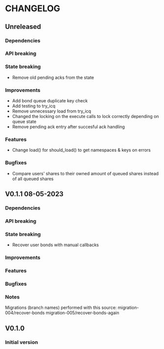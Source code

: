 # CHANGELOG

## Unreleased
### Dependencies
### API breaking
### State breaking
- Remove old pending acks from the state
### Improvements
- Add bond queue duplicate key check
- Add testing to try_icq
- Remove unnecessary load from try_icq
- Changed the locking on the execute calls to lock correctly depending on queue state
- Remove pending ack entry after succesful ack handling
### Features
- Change load() for should_load() to get namespaces & keys on errors
### Bugfixes
- Compare users' shares to their owned amount of queued shares instead of all queued shares 

## V0.1.1 08-05-2023
### Dependencies
### API breaking
### State breaking
- Recover user bonds with manual callbacks
### Improvements
### Features
### Bugfixes
### Notes

Migrations (branch names) performed with this source:
migration-004/recover-bonds
migration-005/recover-bonds-again

## V0.1.0
### Initial version